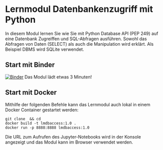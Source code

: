 # Lernmodul Datenbankenzugriff mit Python

In diesem Modul lernen Sie wie Sie mit Python Database API (PEP 249) auf eine Datenbank Zugreiffen und SQL-Abfragen ausführen. Sowohl das Abfragen von Daten (SELECT) als auch die Manipulation wird erklärt. Als Beispiel DBMS wird SQLite verwendet.

## Start mit Binder 

[![Binder](https://mybinder.org/badge_logo.svg)](https://mybinder.org/v2/git/https%3A%2F%2Fprojectbase.medien.hs-duesseldorf.de%2Feild.nrw-module%2Flernmodul-datenbanken/master?filepath=Datenbankzugriff.ipynb) Das Modul lädt etwas 3 Minuten!

## Start mit Docker

Mithilfe der folgenden Befehle kann das Lernmodul auch lokal in einem Docker Container gestartet werden:

```
git clone  && cd 
docker build -t lmdbaccess:1.0 .
docker run -p 8888:8888 lmdbaccess:1.0
```
Die URL zum Aufrufen des Jupyter-Notebooks wird in der Konsole angezeigt und das Modul kann im Browser verwendet werden.




